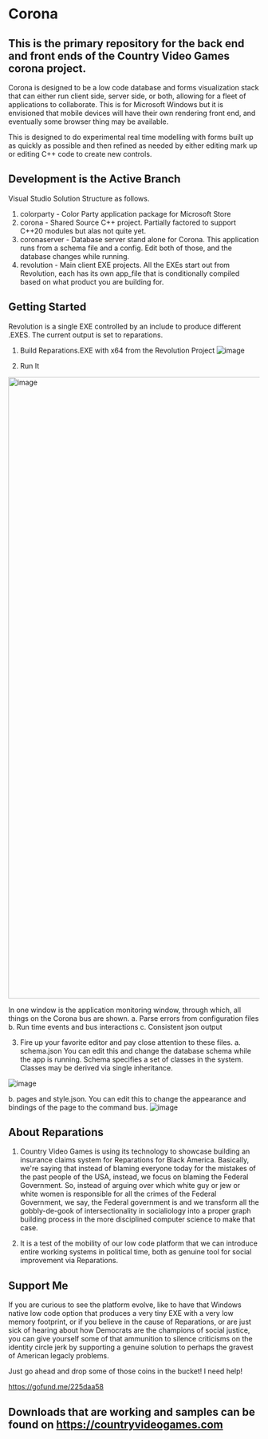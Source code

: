 
# Corona
## This is the primary repository for the back end and front ends of the Country Video Games corona project.

Corona is designed to be a low code database and forms visualization stack that can either run client side, server side, or both, allowing for a fleet of applications to collaborate.  This is for Microsoft Windows but it is envisioned that mobile devices will have their own rendering front end, and eventually some browser thing may be available.

This is designed to do experimental real time modelling with forms built up as quickly as possible and then refined as needed by either editing mark up or editing C++ code to create new controls.

## Development is the Active Branch

Visual Studio Solution Structure as follows.

1.  colorparty - Color Party application package for Microsoft Store
2.  corona - Shared Source C++ project.  Partially factored to support C++20 modules but alas not quite yet.
3.  coronaserver - Database server stand alone for Corona.  This application runs from a schema file and a config.  Edit both of those, and the database changes while running.
4.  revolution - Main client EXE projects.  All the EXEs start out from Revolution, each has its own app_file that is conditionally compiled based on what product you are building for.

## Getting Started 

Revolution is a single EXE controlled by an include to produce different .EXES.  The current output is set to reparations.

1.  Build Reparations.EXE with x64 from the Revolution Project
  ![image](https://github.com/user-attachments/assets/99357bc6-5da6-4482-8941-0aa5f28e0668)

2.  Run It

  <img width="1244" alt="image" src="https://github.com/user-attachments/assets/e76bfb6b-22b5-41a1-843f-f69ad5f1e51d">

In one window is the application monitoring window, through which, all things on the Corona bus are shown.
a.  Parse errors from configuration files
b.  Run time events and bus interactions
c.  Consistent json output

3.  Fire up your favorite editor and pay close attention to these files.
a.  schema.json  You can edit this and change the database schema while the app is running.  Schema specifies a set of classes in the system.  Classes may be derived via single inheritance.

![image](https://github.com/user-attachments/assets/68bfbe10-3879-4699-b60c-dae0278baf19)

b.  pages and style.json.  You can edit this to change the appearance and bindings of the page to the command bus.
![image](https://github.com/user-attachments/assets/5a22b93c-963d-43cf-a67e-ba58c28e8a86)

## About Reparations

1.  Country Video Games is using its technology to showcase building an insurance claims system for Reparations for Black America.  Basically, we're saying that instead of blaming everyone today for the mistakes of the past people of the USA, instead, we focus on blaming the Federal Government.  So, instead of arguing over which white guy or jew or white women is responsible for all the crimes of the Federal Government, we say, the Federal government is and we transform all the gobbly-de-gook of intersectionality in socialiology into a proper graph building process in the more disciplined computer science to make that case.

2.  It is a test of the mobility of our low code platform that we can introduce entire working systems in political time, both as genuine tool for social improvement via Reparations.

## Support Me

If you are curious to see the platform evolve, like to have that Windows native low code option that produces a very tiny EXE with a very low memory footprint, or if you believe in the cause of Reparations, or are just sick of hearing about how Democrats are the champions of social justice, you can give yourself some of that ammunition to silence criticisms on the identity circle jerk by supporting a genuine solution to perhaps the gravest of American legacly problems.

Just go ahead and drop some of those coins in the bucket!  I need help!

https://gofund.me/225daa58

## Downloads that are working and samples can be found on https://countryvideogames.com




